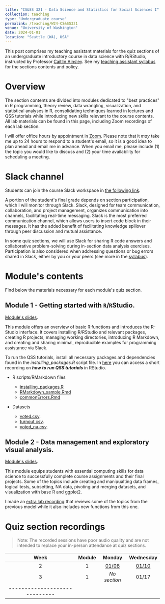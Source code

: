 ```yaml
---
title: "CS&SS 321 - Data Science and Statistics for Social Sciences I"
collection: teaching
type: "Undergraduate course"
permalink: /teaching/W24-CS&SS321
venue: "University of Washington"
date: 2024-01-01
location: "Seattle (WA), USA"
---
```



This post comprises my teaching assistant materials for the quiz sections of an undergraduate introductory course in data science with R/RStudio, instructed by Professor [Caitlin Ainsley](https://www.caitlinainsley.com/). See my [teaching assistant syllabus](https://rllob.github.io/files/CSSS321_WI24_TA_Syllabus.pdf) for the sections contents and policy.



Overview
======

The section contents are divided into modules dedicated to "best practices" in R programming, theory review, data wrangling, visualization, and statistical analyses in R, consolidating techniques learned in lectures and QSS tutorials while introducing new skills relevant to the course contents. All lab materials can be found in this page, including Zoom recordings of each lab section.

I will offer office hours by appointment in [Zoom](https://washington.zoom.us/j/3542421158). Please note that it *may* take me up to 24 hours to respond to a student's email, so it is a good idea to plan ahead and email me in advance. When you email me, please include (1) the topic you would like to discuss and (2) your time availability for scheduling a meeting.


Slack channel
======

Students can join the course Slack workspace in [the following link](https://join.slack.com/t/uw-csss321-w24-acad/shared_invite/zt-2a1h6cy5i-UWyjRCfzUEIczJJvVC3M7A).

A portion of the student's final grade depends on section participation, which I will monitor through Slack. Slack, designed for team communication, collaboration, and project management, organizes communication into channels, facilitating real-time messaging. Slack is the most preferred communication channel, which allows users to insert code block in their messages. It has the added benefit of facilitating knowledge spillover through peer discussion and mutual assistance.

In some quiz sections, we will use Slack for sharing R code answers and collaborative problem-solving during in-section data analysis exercises. Participation is also considered when addressing questions or bug errors shared in Slack, either by you or your peers (see more in the [syllabus](https://rllob.github.io/files/CSSS321_WI24_TA_Syllabus.pdf)).


Module's contents
======

Find below the materials necessary for each module's quiz section.

Module 1 - Getting started with `R`/`R`Studio.
------
[Module's slides](https://rllob.github.io/files/module1_intro.pdf).

This module offers an overview of basic R functions and introduces the R-Studio interface. It covers installing R/RStudio and relevant packages, creating R projects, managing working directories, introducing R Markdown, and creating and sharing minimal, reproducible examples for programming assistance via Slack. 

To run the QSS tutorials, install all necessary packages and dependencies found in the *installing_packages.R* script file. In [here](https://washington.zoom.us/rec/share/B4revCvyR2p_9THnz1VKnp9mb35xwMuAEs48vbs3GNyA0OhjjT-xgg2tLj_60K5f.V3jIi_NH981s2vrI) you can access a short recording on ***how to run QSS tutorials*** in RStudio.

- R scripts/RMarkdown files
    - [installing_packages.R](https://rllob.github.io/scripts/installing_packages.R)
    - [RMarkdown_sample.Rmd](https://github.com/rllob/rllob.github.io/blob/master/scripts/RMarkdown_sample.Rmd)
    - [commonErrors.Rmd](https://rllob.github.io/scripts/commonErrors.Rmd)

- Datasets 
    - [voted.csv](https://rllob.github.io/datasets/voted.csv).
    - [turnout.csv](https://rllob.github.io/datasets/turnout.csv).
    - [voted_na.csv](https://rllob.github.io/datasets/voted_na.csv).


Module 2 - Data management and exploratory visual analysis.
------
[Module's slides](https://rllob.github.io/files/module2_EDA.pdf).

This module equips students with essential computing skills for data science to successfully complete course assignments and their final projects. Some of the topics include creating and manipualting data frames, logical tests, subsetting, NA data, pivoting and merging datasets, and visualization with base R and ggplot2.

I made an [extra lab recording](https://washington.zoom.us/rec/share/729gbrYcd-6vpguX-ZNvlZFkmhAD6MyoBERV4LE0K6xGOr8l8aOGPVxd4ZETlLAB.rM0zctc5JDLQjyp-) that reviews some of the topics from the previous model while it also includes new functions from this one.




Quiz section recordings
======

> Note: The recorded sessions have poor audio quality and are not intended to replace your in-person attendance at quiz sections.


| Week | Module | Monday | Wednesday |
|:--------:|:--------:|:-------:|:--------:|
| 2   | 1 | [01/08](https://washington.zoom.us/rec/share/PrGvz8fUe_yE2Ty7hjDtn0-WbrFa-04LxPE_qpEHKuAnD9tjs3VszeZG_wE_pvF9.Qm04E1_ifxN3l5Uj)   | [01/10](https://washington.zoom.us/rec/share/VReTBpc4Xtf5auO329NxCKllupwEkBIzwr3UgUpRUExkRq75h_uNtbXj1sCuWL1s.J4DrDqlOuRNl7LKf)   |
| 3  | 1  |  *No section*  | 01/17   |
|-----------------------------|

